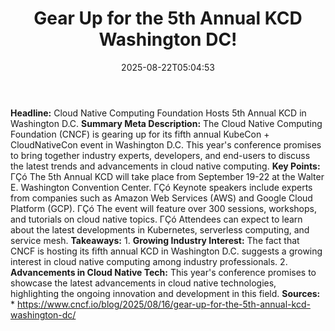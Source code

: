 ﻿---
title: "Gear Up for the 5th Annual KCD Washington DC!"
date: "2025-08-22T05:04:53"
category: "Markets"
summary: ""
slug: "gear up for the 5th annual kcd washington dc"
source_urls:
  - "https://www.cncf.io/blog/2025/08/16/gear-up-for-the-5th-annual-kcd-washington-dc/"
seo:
  title: "Gear Up for the 5th Annual KCD Washington DC! | Hash n Hedge"
  description: ""
  keywords: ["news", "markets", "brief"]
---
**Headline:** Cloud Native Computing Foundation Hosts 5th Annual KCD in Washington D.C.  **Summary Meta Description:** The Cloud Native Computing Foundation (CNCF) is gearing up for its fifth annual KubeCon + CloudNativeCon event in Washington D.C. This year's conference promises to bring together industry experts, developers, and end-users to discuss the latest trends and advancements in cloud native computing.  **Key Points:**  ΓÇó The 5th Annual KCD will take place from September 19-22 at the Walter E. Washington Convention Center. ΓÇó Keynote speakers include experts from companies such as Amazon Web Services (AWS) and Google Cloud Platform (GCP). ΓÇó The event will feature over 300 sessions, workshops, and tutorials on cloud native topics. ΓÇó Attendees can expect to learn about the latest developments in Kubernetes, serverless computing, and service mesh.  **Takeaways:**  1. **Growing Industry Interest:** The fact that CNCF is hosting its fifth annual KCD in Washington D.C. suggests a growing interest in cloud native computing among industry professionals. 2. **Advancements in Cloud Native Tech:** This year's conference promises to showcase the latest advancements in cloud native technologies, highlighting the ongoing innovation and development in this field.  **Sources:**  * https://www.cncf.io/blog/2025/08/16/gear-up-for-the-5th-annual-kcd-washington-dc/ 
